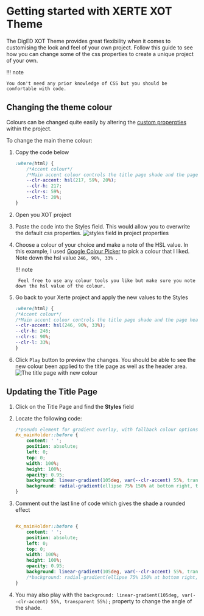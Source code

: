 # Getting started with XERTE XOT Theme

The DigED XOT Theme provides great flexibility when it comes to customising the look and feel of your own project. Follow this guide to see how you can change some of the css properties to create a unique project of your own.

!!! note

    You don't need any prior knowledge of CSS but you should be comfortable with code.

## Changing the theme colour

Colours can be changed quite easily by altering the [custom properpties](https://developer.mozilla.org/en-US/docs/Web/CSS/--*) within the project.

To change the main theme colour:

1. Copy the code below

    ```css title="default custom properties"
    :where(html) {
        /*Accent colour*/
        /*Main accent colour controls the title page shade and the page header background */
        --clr-accent: hsl(217, 59%, 20%);
        --clr-h: 217;
        --clr-s: 59%;
        --clr-l: 20%;
    }
    ```

2. Open you XOT project
   
3. Paste the code into the Styles field. This would allow you to overwrite the default css properties.
   ![styles field in project properties](https://i.imgur.com/hTUxuVP.png)

4. Choose a colour of your choice and make a note of the HSL value. In this example, I used [Google Colour Picker](https://g.co/kgs/m4765a) to pick a colour that I liked. Note down the hsl value `246, 90%, 33% `.

    !!! note

        Feel free to use any colour tools you like but make sure you note down the hsl value of the colour.

5. Go back to your Xerte project and apply the new values to the Styles

    ```css title="Example"
    :where(html) {
    /*Accent colour*/
    /*Main accent colour controls the title page shade and the page header background */
    --clr-accent: hsl(246, 90%, 33%);
    --clr-h: 246;
    --clr-s: 90%;
    --clr-l: 33%;
    }
    ```

6. Click ` Play ` button to preview the changes. You should be able to see the new colour been applied to the title page as well as the header area.
   ![The title page with new colour](https://i.imgur.com/CiTLQEk.png)


## Updating the Title Page

1. Click on the Title Page and find the **Styles** field
2. Locate the following code:

    ```css
    /*pseudo element for gradient overlay, with fallback colour options*/
    #x_mainHolder::before {
        content: ' ';
        position: absolute;
        left: 0;
        top: 0;
        width: 100%;
        height: 100%;
        opacity: 0.95;
        background: linear-gradient(105deg, var(--clr-accent) 55%, transparent 55%);
        background: radial-gradient(ellipse 75% 150% at bottom right, transparent 0%, transparent 75%, var(--clr-accent) 75%);
    }

    ```

3. Comment out the last line of code which gives the shade a rounded effect

    ```css

    #x_mainHolder::before {
        content: ' ';
        position: absolute;
        left: 0;
        top: 0;
        width: 100%;
        height: 100%;
        opacity: 0.95;
        background: linear-gradient(105deg, var(--clr-accent) 55%, transparent 55%);
        /*background: radial-gradient(ellipse 75% 150% at bottom right, transparent 0%, transparent 75%, var(--clr-accent) 75%);*/
    }

    ```

4. You may also play with the ` background: linear-gradient(105deg, var(--clr-accent) 55%, transparent 55%); ` property to change the angle of the shade.
